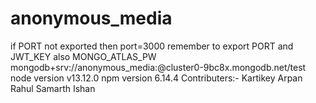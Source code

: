 # anonymous_media
if PORT not exported then port=3000
remember to export PORT and JWT_KEY also MONGO_ATLAS_PW
mongodb+srv://anonymous_media:<password>@cluster0-9bc8x.mongodb.net/test
node version v13.12.0
npm version 6.14.4
Contributers:-
Kartikey
Arpan
Rahul
Samarth
Ishan